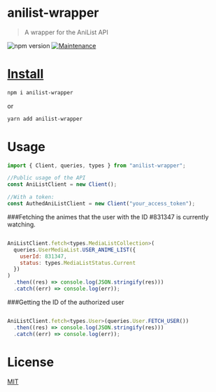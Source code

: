 # anilist-wrapper

> A wrapper for the AniList API

![npm version](https://img.shields.io/badge/npm->=6.9.x-brightgreen.svg)
<a href="https://github.com/system32uwu/anilist-wrapper/graphs/commit-activity">
<img alt="Maintenance" src="https://img.shields.io/badge/Maintained%3F-yes-green.svg" target="_blank" />

# Install

```bash
npm i anilist-wrapper
```

or

```bash
yarn add anilist-wrapper
```

# Usage

```js
import { Client, queries, types } from "anilist-wrapper";

//Public usage of the API
const AniListClient = new Client();

//With a token:
const AuthedAniListClient = new Client("your_access_token");

```

###Fetching the animes that the user with the ID #831347 is currently watching.

```js

AniListClient.fetch<types.MediaListCollection>(
  queries.UserMediaList.USER_ANIME_LIST({
    userId: 831347,
    status: types.MediaListStatus.Current
  })
)
  .then((res) => console.log(JSON.stringify(res)))
  .catch((err) => console.log(err));
```

###Getting the ID of the authorized user

```js

AniListClient.fetch<types.User>(queries.User.FETCH_USER())
  .then((res) => console.log(JSON.stringify(res)))
  .catch((err) => console.log(err));

```

# License

[MIT](https://github.com/system32uwu/anilist-wraper/blob/main/LICENSE.md)
